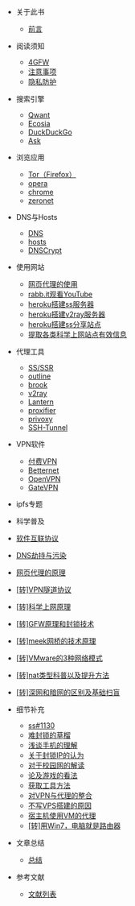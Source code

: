* 关于此书

  * [前言](README.md)

* 阅读须知
  
  * [4GFW](notice/4gfw.md)
  * [注意事项](notice/warnning.md)
  * [隐私防护](notice/nsfw.md)

* 搜索引擎
  
  * [Qwant](search/qwant.md)
  * [Ecosia](search/ecosia.md)
  * [DuckDuckGo](search/duckduckgo.md)
  * [Ask](search/ask.md)

* 浏览应用

  * [Tor（Firefox）](browse/tor-firefox.md)
  * [opera](browse/opera.md)
  * [chrome](browse/chrome.md)
  * [zeronet](browse/zeronet.md)


* DNS与Hosts

  * [DNS](dns&hosts/dns.md)
  * [hosts](dns&hosts/hosts.md)
  * [DNSCrypt](dns&hosts/dnscrypt.md)

* 使用网站

  * [网页代理的使用](web/web-proxy.md)
  * [rabb.it观看YouTube](web/rabb.md)
  * [heroku搭建ss服务器](web/ss-4-heroku.md)
  * [heroku搭建v2ray服务器](web/v2ray-4-heroku.md)
  * [heroku搭建ss分享站点](web/heroku-deploy.md)
  * [提取各类科学上网站点有效信息](web/4sol.md)

* 代理工具

  * [SS/SSR](proxy/ss-ssr.md)
  * [outline](proxy/outline.md)
  * [brook](proxy/brook.md)
  * [v2ray](proxy/v2ray.md)
  * [Lantern](proxy/lantern.md)
  * [proxifier](proxy/proxifier.md)
  * [privoxy](proxy/privoxy.md)
  * [SSH-Tunnel](proxy/SSH-Tunnel.md)

* VPN软件

  * [付费VPN](vpn/pay-vpn.md)
  * [Betternet](vpn/betternet.md)
  * [OpenVPN](vpn/openvpn.md)
  * [GateVPN](vpn/gatevpn.md)

* ipfs专题


*  科学普及

  * [软件互联协议](abc/connection.md)
  * [DNS劫持与污染](abc/4dns.md)
  * [网页代理的原理](abc/web-proxy-x.md)
  * [[转]VPN隧道协议](abc/4vpn.md)
  * [[转]科学上网原理](abc/1190000011485579.md)
  * [[转]GFW原理和封锁技术](abc/gfw.md)
  * [[转]meek网桥的技术原理](abc/meek.md)
  * [[转]VMware的3种网络模式](abc/3vm.md)
  * [[转]nat类型科普以及提升方法](abc/4nat.md)
  * [[转]深网和暗网的区别及基础扫盲](abc/darkweb.md)

* 细节补充

  * [ss#1130](append/ss1130.md)
  * [难封锁的草榴](append/caoliu.md)
  * [浅谈手机的理解](append/android.md)
  * [关于封锁IP的认为](append/block-ip.md)
  * [对于校园网的解读](append/tcw.md)
  * [论及游戏的看法](append/game.md)
  * [获取工具方法](append/get-method.md)
  * [对VPN与代理的整合](append/vpn-proxy.md)
  * [不写VPS搭建的原因](append/none-vps.md)
  * [宿主机使用VM的代理](append/vm.md)
  * [[转]用Win7，电脑就是路由器](append/win7-wifi.md)

* 文章总结

  * [总结](summarize.md)

* 参考文献

  * [文献列表](reference/literature.md)
